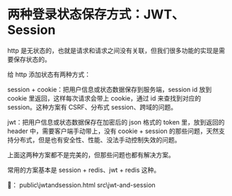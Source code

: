 # 两种登录状态保存方式：JWT、Session

http 是无状态的，也就是请求和请求之间没有关联，但我们很多功能的实现是需要保存状态的。

给 http 添加状态有两种方式：

session + cookie：把用户信息或状态数据保存到服务端，session id 放到 cookie 里返回，这样每次请求会带上 cookie，通过 id 来查找到对应的 session。这种方案有 CSRF、分布式 session、跨域的问题。

jwt：把用户信息或状态数据保存在加密后的 json 格式的 token 里，放到返回的 header 中，需要客户端手动带上，没有 cookie + session 的那些问题，天然支持分布式，但是也有安全性、性能、没法手动控制失效的问题。

上面这两种方案都不是完美的，但那些问题也都有解决方案。

常用的方案基本是 session + redis、jwt + redis 这种。

🌰：
public\jwtandsession.html
src\jwt-and-session
